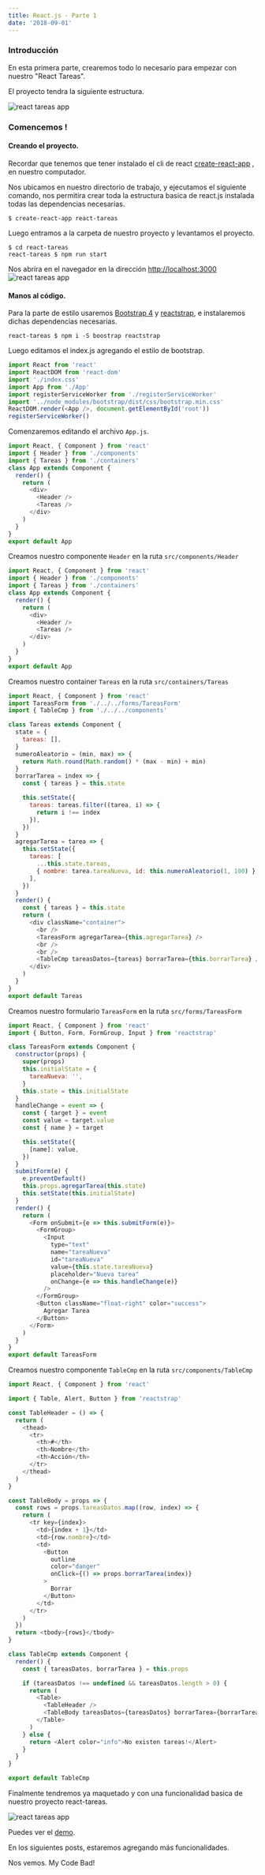 ```yaml
---
title: React.js - Parte 1
date: '2018-09-01'
---
```


### Introducción

En esta primera parte, crearemos todo lo necesario para empezar con nuestro "React Tareas".

El proyecto tendra la siguiente estructura.

![react tareas app](./estructura.jpg)

### Comencemos !

#### Creando el proyecto.

Recordar que tenemos que tener instalado el cli de react [create-react-app](https://github.com/facebook/create-react-app) , en nuestro computador.

Nos ubicamos en nuestro directorio de trabajo, y ejecutamos el siguiente comando, nos permitira crear toda la estructura basica de react.js instalada todas las dependencias necesarias.

```ssh
$ create-react-app react-tareas
```

Luego entramos a la carpeta de nuestro proyecto y levantamos el proyecto.

```ssh
$ cd react-tareas
react-tareas $ npm run start
```

Nos abrira en el navegador en la dirección [http://localhost:3000](http://localhost:3000)
![react tareas app](./react-tareas-vacio.jpg)

#### Manos al código.

Para la parte de estilo usaremos [Bootstrap 4](https://getbootstrap.com/) y [reactstrap](https://reactstrap.github.io/), e instalaremos dichas dependencias necesarias.

```ssh
react-tareas $ npm i -S boostrap reactstrap
```

Luego editamos el index.js agregando el estilo de bootstrap.

```javascript
import React from 'react'
import ReactDOM from 'react-dom'
import './index.css'
import App from './App'
import registerServiceWorker from './registerServiceWorker'
import '../node_modules/bootstrap/dist/css/bootstrap.min.css'
ReactDOM.render(<App />, document.getElementById('root'))
registerServiceWorker()
```

Comenzaremos editando el archivo `App.js`.

```javascript
import React, { Component } from 'react'
import { Header } from './components'
import { Tareas } from './containers'
class App extends Component {
  render() {
    return (
      <div>
        <Header />
        <Tareas />
      </div>
    )
  }
}
export default App
```

Creamos nuestro componente `Header` en la ruta `src/components/Header`

```javascript
import React, { Component } from 'react'
import { Header } from './components'
import { Tareas } from './containers'
class App extends Component {
  render() {
    return (
      <div>
        <Header />
        <Tareas />
      </div>
    )
  }
}
export default App
```

Creamos nuestro container `Tareas` en la ruta `src/containers/Tareas`

```javascript
import React, { Component } from 'react'
import TareasForm from './../../forms/TareasForm'
import { TableCmp } from './../../components'

class Tareas extends Component {
  state = {
    tareas: [],
  }
  numeroAleatorio = (min, max) => {
    return Math.round(Math.random() * (max - min) + min)
  }
  borrarTarea = index => {
    const { tareas } = this.state

    this.setState({
      tareas: tareas.filter((tarea, i) => {
        return i !== index
      }),
    })
  }
  agregarTarea = tarea => {
    this.setState({
      tareas: [
        ...this.state.tareas,
        { nombre: tarea.tareaNueva, id: this.numeroAleatorio(1, 100) },
      ],
    })
  }
  render() {
    const { tareas } = this.state
    return (
      <div className="container">
        <br />
        <TareasForm agregarTarea={this.agregarTarea} />
        <br />
        <br />
        <TableCmp tareasDatos={tareas} borrarTarea={this.borrarTarea} />
      </div>
    )
  }
}
export default Tareas
```

Creamos nuestro formulario `TareasForm` en la ruta `src/forms/TareasForm`

```javascript
import React, { Component } from 'react'
import { Button, Form, FormGroup, Input } from 'reactstrap'

class TareasForm extends Component {
  constructor(props) {
    super(props)
    this.initialState = {
      tareaNueva: '',
    }
    this.state = this.initialState
  }
  handleChange = event => {
    const { target } = event
    const value = target.value
    const { name } = target

    this.setState({
      [name]: value,
    })
  }
  submitForm(e) {
    e.preventDefault()
    this.props.agregarTarea(this.state)
    this.setState(this.initialState)
  }
  render() {
    return (
      <Form onSubmit={e => this.submitForm(e)}>
        <FormGroup>
          <Input
            type="text"
            name="tareaNueva"
            id="tareaNueva"
            value={this.state.tareaNueva}
            placeholder="Nueva tarea"
            onChange={e => this.handleChange(e)}
          />
        </FormGroup>
        <Button className="float-right" color="success">
          Agregar Tarea
        </Button>
      </Form>
    )
  }
}
export default TareasForm
```

Creamos nuestro componente `TableCmp` en la ruta `src/components/TableCmp`

```javascript
import React, { Component } from 'react'

import { Table, Alert, Button } from 'reactstrap'

const TableHeader = () => {
  return (
    <thead>
      <tr>
        <th>#</th>
        <th>Nombre</th>
        <th>Acción</th>
      </tr>
    </thead>
  )
}

const TableBody = props => {
  const rows = props.tareasDatos.map((row, index) => {
    return (
      <tr key={index}>
        <td>{index + 1}</td>
        <td>{row.nombre}</td>
        <td>
          <Button
            outline
            color="danger"
            onClick={() => props.borrarTarea(index)}
          >
            Borrar
          </Button>
        </td>
      </tr>
    )
  })
  return <tbody>{rows}</tbody>
}

class TableCmp extends Component {
  render() {
    const { tareasDatos, borrarTarea } = this.props

    if (tareasDatos !== undefined && tareasDatos.length > 0) {
      return (
        <Table>
          <TableHeader />
          <TableBody tareasDatos={tareasDatos} borrarTarea={borrarTarea} />
        </Table>
      )
    } else {
      return <Alert color="info">No existen tareas!</Alert>
    }
  }
}

export default TableCmp
```

Finalmente tendremos ya maquetado y con una funcionalidad basica de nuestro proyecto react-tareas.

![react tareas app](./react-tareas-maquetado.jpg)

Puedes ver el [demo](https://guillermoparedes.github.io/react-tutorial/).

En los siguientes posts, estaremos agregando más funcionalidades.

Nos vemos. My Code Bad!
